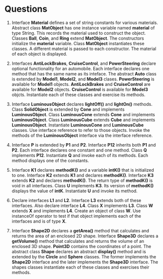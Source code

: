 # Questions

1. Interface **Material** defines a set of string constants for various materials. Abstract class **MatObject** has one instance variable named **material** of type String. This records the material used to construct the object. Classes **Ball**, **Coin**, and **Ring** extend **MatObject**. The constructors initialize the **material** variable. Class **MatObject** instantiates these classes. A different material is passed to each constructor. The material of each object is displayed.

2. Interfaces **AntiLockBrakes**, **CruiseControl**, and **PowerSteering** declare optional functionality for an automobile. Each interface declares one method that has the same name as its inteface. The abstract **Auto** class is extended by **Model1**, **Model2**, and **Model3** clases. **PowerSteering** is available for **Model1** objects. **AntiLockBrakes** and **CruiseControl** are available for **Model2** objects. **CruiseControl** is available for **Model3** objcts. Instantiate each of these classes and exercise its methods.

3. Interface **LuminousObject** declares **lightOff()** and **lightOn()** methods. Class **SolidObject** is extended by **Cone** and implements **LuminousObject**. Class **LuminousCone** extends **Cone** and implements **LuminousObject**. Class **LuminousCube** extends **Cube** and implements **LuminousObject**. Instantiate **LuminousCone** and **LuminousCube** classes. Use interface reference to refer to those objects. Invoke the methods of the **LuminousObject** interface via the interface reference.

4. Interface **P** is extended by **P1** and **P2**. Interface **P12** inherits both **P1** and **P2**. Each interface declares one constant and one method. Class **Q** implements **P12**. Instantiate **Q** and invoke each of its methods. Each method displays one of the constants.

5. Interface **K1** declares **methodK()** and a variable **intK()** that is initialized to one. Interface **K2** extends **K1** and declares **methodK()**. Interface **K3** extends **K2** and declares **methodK()**. The return type of **methodK()** is void in all interfaces. Class **U** implements **K3**. Its version of **methodK()** displays the value of **intK**. Instantiate **U** and invoke its method.

6. Declare interfaces **L1** and **L2**. Interface **L3** extends both of these interfaces. Also declare interface **L4**. Class **X** implements **L3**. Class **W** extends **X** and implements **L4**. Create an object of class **W**. Use instanceOf operator to test if that object implements each of the interfaces and is of type **X**.

7. Interface **Shape2D** declares a **getArea()** method that calculates and returns the area of an enclosed 2D shape. Interface **Shape3D** declares a **getVolume()** method that calculates and returns the volume of an enclosed 3D shape. **Point3D** contains the coordinates of a point. The abstract class **Shape** declares an abstract **display()** method and is extended by the **Circle** and **Sphere** classes. The former implements the **Shape2D** interface and the later implements the **Shape3D** interface. The shapes classes instantiate each of these classes and exercises their methods.
